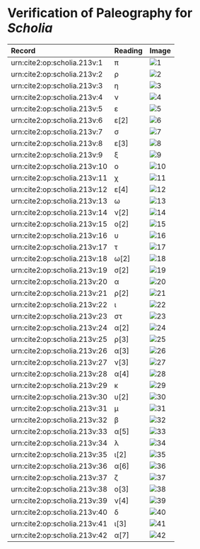 # Verification of Paleography for *Scholia*

| Record | Reading | Image |
| :------------- | :------------- | :------------- |
| urn:cite2:op:scholia.213v:1 | π | ![1](http://www.homermultitext.org/iipsrv?OBJ=IIP,1.0&FIF=/project/homer/pyramidal/VenA/VA213VN_0715.tif&RGN=0.2135,0.2888,0.01916,0.007746&WID=800&CVT=JPEG) |
| urn:cite2:op:scholia.213v:2 | ρ | ![2](http://www.homermultitext.org/iipsrv?OBJ=IIP,1.0&FIF=/project/homer/pyramidal/VenA/VA213VN_0715.tif&RGN=0.2296,0.2874,0.008106,0.01148&WID=800&CVT=JPEG) |
| urn:cite2:op:scholia.213v:3 | η | ![3](http://www.homermultitext.org/iipsrv?OBJ=IIP,1.0&FIF=/project/homer/pyramidal/VenA/VA213VN_0715.tif&RGN=0.2391,0.2880,0.004237,0.007469&WID=800&CVT=JPEG) |
| urn:cite2:op:scholia.213v:4 | ν | ![4](http://www.homermultitext.org/iipsrv?OBJ=IIP,1.0&FIF=/project/homer/pyramidal/VenA/VA213VN_0715.tif&RGN=0.2450,0.2874,0.007185,0.008990&WID=800&CVT=JPEG) |
| urn:cite2:op:scholia.213v:5 | ε | ![5](http://www.homermultitext.org/iipsrv?OBJ=IIP,1.0&FIF=/project/homer/pyramidal/VenA/VA213VN_0715.tif&RGN=0.2531,0.2887,0.005158,0.007607&WID=800&CVT=JPEG) |
| urn:cite2:op:scholia.213v:6 | ε[2] | ![6](http://www.homermultitext.org/iipsrv?OBJ=IIP,1.0&FIF=/project/homer/pyramidal/VenA/VA213VN_0715.tif&RGN=0.2585,0.2887,0.005711,0.006224&WID=800&CVT=JPEG) |
| urn:cite2:op:scholia.213v:7 | σ | ![7](http://www.homermultitext.org/iipsrv?OBJ=IIP,1.0&FIF=/project/homer/pyramidal/VenA/VA213VN_0715.tif&RGN=0.2633,0.2876,0.006080,0.008437&WID=800&CVT=JPEG) |
| urn:cite2:op:scholia.213v:8 | ε[3] | ![8](http://www.homermultitext.org/iipsrv?OBJ=IIP,1.0&FIF=/project/homer/pyramidal/VenA/VA213VN_0715.tif&RGN=0.2725,0.2816,0.01013,0.01425&WID=800&CVT=JPEG) |
| urn:cite2:op:scholia.213v:9 | ξ | ![9](http://www.homermultitext.org/iipsrv?OBJ=IIP,1.0&FIF=/project/homer/pyramidal/VenA/VA213VN_0715.tif&RGN=0.2824,0.2867,0.006080,0.01176&WID=800&CVT=JPEG) |
| urn:cite2:op:scholia.213v:10 | ο | ![10](http://www.homermultitext.org/iipsrv?OBJ=IIP,1.0&FIF=/project/homer/pyramidal/VenA/VA213VN_0715.tif&RGN=0.2892,0.2873,0.006264,0.007607&WID=800&CVT=JPEG) |
| urn:cite2:op:scholia.213v:11 | χ | ![11](http://www.homermultitext.org/iipsrv?OBJ=IIP,1.0&FIF=/project/homer/pyramidal/VenA/VA213VN_0715.tif&RGN=0.2953,0.2866,0.01308,0.01231&WID=800&CVT=JPEG) |
| urn:cite2:op:scholia.213v:12 | ε[4] | ![12](http://www.homermultitext.org/iipsrv?OBJ=IIP,1.0&FIF=/project/homer/pyramidal/VenA/VA213VN_0715.tif&RGN=0.3060,0.2864,0.006448,0.007054&WID=800&CVT=JPEG) |
| urn:cite2:op:scholia.213v:13 | ω | ![13](http://www.homermultitext.org/iipsrv?OBJ=IIP,1.0&FIF=/project/homer/pyramidal/VenA/VA213VN_0715.tif&RGN=0.3130,0.2876,0.009211,0.006224&WID=800&CVT=JPEG) |
| urn:cite2:op:scholia.213v:14 | ν[2] | ![14](http://www.homermultitext.org/iipsrv?OBJ=IIP,1.0&FIF=/project/homer/pyramidal/VenA/VA213VN_0715.tif&RGN=0.3207,0.2871,0.009580,0.005394&WID=800&CVT=JPEG) |
| urn:cite2:op:scholia.213v:15 | ο[2] | ![15](http://www.homermultitext.org/iipsrv?OBJ=IIP,1.0&FIF=/project/homer/pyramidal/VenA/VA213VN_0715.tif&RGN=0.3362,0.2871,0.009396,0.006086&WID=800&CVT=JPEG) |
| urn:cite2:op:scholia.213v:16 | υ | ![16](http://www.homermultitext.org/iipsrv?OBJ=IIP,1.0&FIF=/project/homer/pyramidal/VenA/VA213VN_0715.tif&RGN=0.3469,0.2871,0.006632,0.006501&WID=800&CVT=JPEG) |
| urn:cite2:op:scholia.213v:17 | τ | ![17](http://www.homermultitext.org/iipsrv?OBJ=IIP,1.0&FIF=/project/homer/pyramidal/VenA/VA213VN_0715.tif&RGN=0.3543,0.2866,0.01087,0.007054&WID=800&CVT=JPEG) |
| urn:cite2:op:scholia.213v:18 | ω[2] | ![18](http://www.homermultitext.org/iipsrv?OBJ=IIP,1.0&FIF=/project/homer/pyramidal/VenA/VA213VN_0715.tif&RGN=0.3639,0.2869,0.008106,0.004841&WID=800&CVT=JPEG) |
| urn:cite2:op:scholia.213v:19 | σ[2] | ![19](http://www.homermultitext.org/iipsrv?OBJ=IIP,1.0&FIF=/project/homer/pyramidal/VenA/VA213VN_0715.tif&RGN=0.3734,0.2859,0.006448,0.006777&WID=800&CVT=JPEG) |
| urn:cite2:op:scholia.213v:20 | α | ![20](http://www.homermultitext.org/iipsrv?OBJ=IIP,1.0&FIF=/project/homer/pyramidal/VenA/VA213VN_0715.tif&RGN=0.3812,0.2871,0.006448,0.004426&WID=800&CVT=JPEG) |
| urn:cite2:op:scholia.213v:21 | ρ[2] | ![21](http://www.homermultitext.org/iipsrv?OBJ=IIP,1.0&FIF=/project/homer/pyramidal/VenA/VA213VN_0715.tif&RGN=0.3869,0.2866,0.006080,0.007054&WID=800&CVT=JPEG) |
| urn:cite2:op:scholia.213v:22 | ι | ![22](http://www.homermultitext.org/iipsrv?OBJ=IIP,1.0&FIF=/project/homer/pyramidal/VenA/VA213VN_0715.tif&RGN=0.3926,0.2860,0.004237,0.008022&WID=800&CVT=JPEG) |
| urn:cite2:op:scholia.213v:23 | στ | ![23](http://www.homermultitext.org/iipsrv?OBJ=IIP,1.0&FIF=/project/homer/pyramidal/VenA/VA213VN_0715.tif&RGN=0.3972,0.2864,0.008106,0.006777&WID=800&CVT=JPEG) |
| urn:cite2:op:scholia.213v:24 | α[2] | ![24](http://www.homermultitext.org/iipsrv?OBJ=IIP,1.0&FIF=/project/homer/pyramidal/VenA/VA213VN_0715.tif&RGN=0.4055,0.2856,0.005343,0.005533&WID=800&CVT=JPEG) |
| urn:cite2:op:scholia.213v:25 | ρ[3] | ![25](http://www.homermultitext.org/iipsrv?OBJ=IIP,1.0&FIF=/project/homer/pyramidal/VenA/VA213VN_0715.tif&RGN=0.4108,0.2863,0.005158,0.006777&WID=800&CVT=JPEG) |
| urn:cite2:op:scholia.213v:26 | α[3] | ![26](http://www.homermultitext.org/iipsrv?OBJ=IIP,1.0&FIF=/project/homer/pyramidal/VenA/VA213VN-0715.tif&RGN=0.2272,0.3019,0.009580,0.004841&WID=800&CVT=JPEG) |
| urn:cite2:op:scholia.213v:27 | ν[3] | ![27](http://www.homermultitext.org/iipsrv?OBJ=IIP,1.0&FIF=/project/homer/pyramidal/VenA/VA213VN_0715.tif&RGN=0.2366,0.3008,0.006448,0.007884&WID=800&CVT=JPEG) |
| urn:cite2:op:scholia.213v:28 | α[4] | ![28](http://www.homermultitext.org/iipsrv?OBJ=IIP,1.0&FIF=/project/homer/pyramidal/VenA/VA213VN_0715.tif&RGN=0.2426,0.2994,0.007369,0.005533&WID=800&CVT=JPEG) |
| urn:cite2:op:scholia.213v:29 | κ | ![29](http://www.homermultitext.org/iipsrv?OBJ=IIP,1.0&FIF=/project/homer/pyramidal/VenA/VA213VN-0715.tif&RGN=0.2509,0.2985,0.009764,0.007746&WID=800&CVT=JPEG) |
| urn:cite2:op:scholia.213v:30 | υ[2] | ![30](http://www.homermultitext.org/iipsrv?OBJ=IIP,1.0&FIF=/project/homer/pyramidal/VenA/VA213VN_0715.tif&RGN=0.2605,0.3003,0.006448,0.004979&WID=800&CVT=JPEG) |
| urn:cite2:op:scholia.213v:31 | μ | ![31](http://www.homermultitext.org/iipsrv?OBJ=IIP,1.0&FIF=/project/homer/pyramidal/VenA/VA213VN_0715.tif&RGN=0.2677,0.3003,0.007738,0.007331&WID=800&CVT=JPEG) |
| urn:cite2:op:scholia.213v:32 | β | ![32](http://www.homermultitext.org/iipsrv?OBJ=IIP,1.0&FIF=/project/homer/pyramidal/VenA/VA213VN_0715.tif&RGN=0.2727,0.3003,0.01124,0.004011&WID=800&CVT=JPEG) |
| urn:cite2:op:scholia.213v:33 | α[5] | ![33](http://www.homermultitext.org/iipsrv?OBJ=IIP,1.0&FIF=/project/homer/pyramidal/VenA/VA213VN_0715.tif&RGN=0.2835,0.2997,0.006448,0.006086&WID=800&CVT=JPEG) |
| urn:cite2:op:scholia.213v:34 | λ | ![34](http://www.homermultitext.org/iipsrv?OBJ=IIP,1.0&FIF=/project/homer/pyramidal/VenA/VA213VN_0715.tif&RGN=0.2845,0.2988,0.01161,0.01107&WID=800&CVT=JPEG) |
| urn:cite2:op:scholia.213v:35 | ι[2] | ![35](http://www.homermultitext.org/iipsrv?OBJ=IIP,1.0&FIF=/project/homer/pyramidal/VenA/VA213VN_0715.tif&RGN=0.2953,0.3006,0.003869,0.005118&WID=800&CVT=JPEG) |
| urn:cite2:op:scholia.213v:36 | α[6] | ![36](http://www.homermultitext.org/iipsrv?OBJ=IIP,1.0&FIF=/project/homer/pyramidal/VenA/VA213VN_0715.tif&RGN=0.2992,0.2996,0.008106,0.006639&WID=800&CVT=JPEG) |
| urn:cite2:op:scholia.213v:37 | ζ | ![37](http://www.homermultitext.org/iipsrv?OBJ=IIP,1.0&FIF=/project/homer/pyramidal/VenA/VA213VN_0715.tif&RGN=0.3066,0.2992,0.005711,0.009405&WID=800&CVT=JPEG) |
| urn:cite2:op:scholia.213v:38 | ο[3] | ![38](http://www.homermultitext.org/iipsrv?OBJ=IIP,1.0&FIF=/project/homer/pyramidal/VenA/VA213VN_0715.tif&RGN=0.3123,0.3000,0.005343,0.005671&WID=800&CVT=JPEG) |
| urn:cite2:op:scholia.213v:39 | ν[4] | ![39](http://www.homermultitext.org/iipsrv?OBJ=IIP,1.0&FIF=/project/homer/pyramidal/VenA/VA213VN_0715.tif&RGN=0.3180,0.2996,0.006448,0.007054&WID=800&CVT=JPEG) |
| urn:cite2:op:scholia.213v:40 | δ | ![40](http://www.homermultitext.org/iipsrv?OBJ=IIP,1.0&FIF=/project/homer/pyramidal/VenA/VA213VN_0715.tif&RGN=0.3257,0.2947,0.007738,0.01259&WID=800&CVT=JPEG) |
| urn:cite2:op:scholia.213v:41 | ι[3] | ![41](http://www.homermultitext.org/iipsrv?OBJ=IIP,1.0&FIF=/project/homer/pyramidal/VenA/VA213VN_0715.tif&RGN=0.3336,0.2976,0.007738,0.009405&WID=800&CVT=JPEG) |
| urn:cite2:op:scholia.213v:42 | α[7] | ![42](http://www.homermultitext.org/iipsrv?OBJ=IIP,1.0&FIF=/project/homer/pyramidal/VenA/VA213VN_0715.tif&RGN=0.3430,0.2985,0.005343,0.006916&WID=800&CVT=JPEG) |
